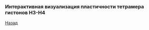 ### Интерактивная визуализация пластичности тетрамера гистонов H3-H4
[Назад](index.md)

<html lang="en">
<head>
  <meta charset="utf-8">
</head>
<body>
 
 
  <script src="https://unpkg.com/ngl@2.0.0-dev.35/dist/ngl.js"></script>
  <script>
    document.addEventListener("DOMContentLoaded", function () {
      var stage = new NGL.Stage("viewport",{ backgroundColor:"#FFFFFF" });
      stage.loadFile("Resources/collapse.pdb").then(function (nucl) {
        var aspectRatio = 2;
        var radius = 1.5;
      
        nucl.addRepresentation('spacefill', {
           "sele": ".O", "color": "red","radius":3});
        nucl.addRepresentation('spacefill', {
           "sele": ".N", "color": "green",radius":0.5});
        NGL.autoLoad("Resources/collapse.xtc").then(function (frames) {
          nucl.addTrajectory(frames);
          var traj = nucl.trajList[0].trajectory;
          var player = new NGL.TrajectoryPlayer( traj,{step: 1, timeout: 20, direction : "bounce"});
          player.play();
        });  
        nucl.autoView();
      });
    });
  </script>
  <div id="viewport" style="width:1024; height:500px;"></div>
</body>
</html>
